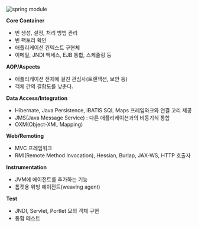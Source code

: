 ![spring module](http://docs.spring.io/spring/docs/current/spring-framework-reference/htmlsingle/images/spring-overview.png.pagespeed.ce.XVe1noRCMt.png)

**Core Container**

* 빈 생성, 설정, 처리 방법 관리
* 빈 팩토리 확인
* 애플리케이션 컨텍스트 구현체
* 이메일, JNDI 액세스, EJB 통합, 스케줄링 등

**AOP/Aspects**

* 애플리케이션 전체에 걸친 관심사(트랜잭션, 보안 등)
* 객체 간의 결합도를 낮춘다.

**Data Access/Integration**

* Hibernate, Java Persistence, iBATIS SQL Maps 프레임와크와 연결 고리 제공
* JMS(Java Message Service) : 다른 애플리케이션과의 비동기식 통합
* OXM(Object-XML Mapping)

**Web/Remoting**

* MVC 프레임워크
* RMI(Remote Method Invocation), Hessian, Burlap, JAX-WS, HTTP 호출자

**Instrumentation**

* JVM에 에이전트를 추가하는 기능
* 톰캣용 위빙 에이전트(weaving agent)

**Test**

* JNDI, Servlet, Portlet 모의 객체 구현
* 통합 테스트
